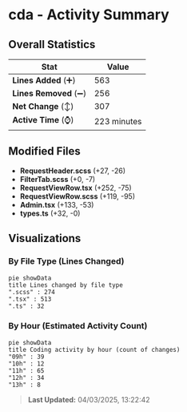 # cda - Activity Summary 

## Overall Statistics

| Stat                   | Value                                                             |
| ---------------------- | ----------------------------------------------------------------- |
| **Lines Added** (➕)   | 563                                          |
| **Lines Removed** (➖) | 256                                        |
| **Net Change** (↕)    | 307                |
| **Active Time** (⌚)   | 223 minutes |


## Modified Files
- **RequestHeader.scss** (+27, -26)
- **FilterTab.scss** (+0, -7)
- **RequestViewRow.tsx** (+252, -75)
- **RequestViewRow.scss** (+119, -95)
- **Admin.tsx** (+133, -53)
- **types.ts** (+32, -0)

## Visualizations

### By File Type (Lines Changed)

```mermaid
pie showData
title Lines changed by file type
".scss" : 274
".tsx" : 513
".ts" : 32
```

### By Hour (Estimated Activity Count)

```mermaid
pie showData
title Coding activity by hour (count of changes)
"09h" : 39
"10h" : 12
"11h" : 65
"12h" : 34
"13h" : 8
```


> **Last Updated:** 04/03/2025, 13:22:42